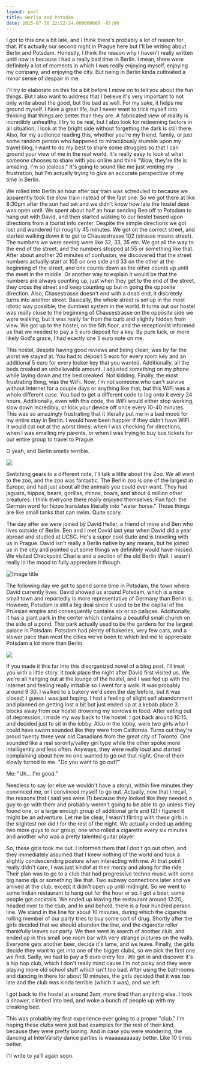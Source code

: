 ```yaml
---
layout: post
title: Berlin and Potsdam
date: 2015-07-30 22:22:24.000000000 -07:00
---
```

I got to this one a bit late, and I think there's probably a lot of reason for that. It's actually our second night in Prague here but I'll be writing about Berlin and Potsdam. Honestly, I think the reason why I haven't really written until now is because I had a really bad time in Berlin. I mean, there were definitely a lot of moments in which I was really enjoying myself, enjoying my company, and enjoying the city. But being in Berlin kinda cultivated a minor sense of despair in me.

I'll try to elaborate on this for a bit before I move on to tell you about the fun things. But I also want to address that I believe it's very important to not only write about the good, but the bad as well. For my sake, it helps me ground myself. I have a great life, but I never want to trick myself into thinking that things are better than they are. A fabricated view of reality is incredibly unhealthy. I try to be real, but I also look for redeeming factors in all situation; I look at the bright side without forgetting the dark is still there. Also, for my audience reading this, whether you're my friend, family, or just some random person who happened to miraculously stumble upon my travel blog, I want to do my best to share some struggles so that I can ground your view of me in the real world. It's really easy to look at what someone chooses to share with you online and think "Wow, they're life is amazing. I'm so jealous." It's going to sound like me just venting my frustration, but I'm actually trying to give an accurate perspective of my time in Berlin.

We rolled into Berlin an hour after our train was scheduled to because we apparently took the slow train instead of the fast one. So we got there at like 8:30pm after the sun had set and we didn't know how late the hostel desk was open until. We spent about half an hour sending Ben off to Potsdam to hang out with David, and then started walking to our hostel based upon directions from a tourist info center. Despite the simple directions we got lost and wandered for roughly 45 minutes. We got on the correct street, and started walking down it to get to Chausestrasse 102 (strasse means street). The numbers we were seeing were like 32, 33, 35 etc. We got all the way to the end of the street, and the numbers stopped at 55 or something like that. After about another 20 minutes of confusion, we discovered that the street numbers actually start at 105 on one side and 33 on the other at the beginning of the street, and one counts down as the other counts up until the meet in the middle. Or another way to explain it would be that the numbers are always counting up, just when they get to the end of the street, they cross the street and keep counting up but in going the opposite direction. Also, Chasestrasse doesn't end with a dead end, it discretely turns into another street. Basically, the whole street is set up in the most idiotic way possible; the dumbest system in the world. It turns out our hostel was really close to the beginning of Chausestrasse on the opposite side we were walking, but it was really far from the curb and slightly hidden from view. We got up to the hostel, on the 5th floor, and the receptionist informed us that we needed to pay a 5 euro deposit for a key. By pure luck, or more likely God's grace, I had exactly one 5 euro note on me.

This hostel, despite having good reviews and being clean, was by far the worst we stayed at. You had to deposit 5 euro for every room key and an additional 5 euro for every locker key that you wanted. Additionally, all the beds creaked an unbelievable amount. I adjusted something on my phone while laying down and the bed creaked. Not kidding. Finally, the most frustrating thing, was the WiFi. Now, I'm not someone who can't survive without Internet for a couple days or anything like that, but this WiFi was a whole different case. You had to get a different code to log onto it every 24 hours. Additionally, even with this code, the WiFi would either stop working, slow down incredibly, or kick your device off once every 10-40 minutes. This was so amazingly frustrating that it literally put me in a bad mood for my entire stay in Berlin. I would have been happier if they didn't have WiFi. It would cut out at the worst times; when I was checking for directions, when I was emailing my parents, or when I was trying to buy bus tickets for our entire group to travel to Prague.

O yeah, and Berlin smells terrible.

![](http://i.imgur.com/CjxJQxc.jpg)

Switching gears to a different note, I'll talk a little about the Zoo. We all went to the zoo, and the zoo was fantastic. The Berlin zoo is one of the largest in Europe, and had just about all the animals you could ever want. They had jaguars, hippos, bears, gorillas, rhinos, boars, and about 4 million other creatures. I think everyone there really enjoyed themselves. Fun fact: the German word for hippo translates literally into "water horse." Those things are like small tanks that can swim. Quite scary.

The day after we were joined by David Heller, a friend of mine and Ben who lives outside of Berlin. Ben and I met David last year when David did a year abroad and studied at UCSC. He's a super cool dude and is traveling with us in Prague. David isn't really a Berlin native by any means, but he joined us in the city and pointed out some things we definitely would have missed. We visited Checkpoint Charlie and a section of the old Berlin Wall. I wasn't really in the mood to fully appreciate it though. 

![Image title](http://i.imgur.com/SPpjOeP.jpg)

The following day we got to spend some time in Potsdam, the town where David currently lives. David showed us around Potsdam, which is a nice small town and reportedly is more representative of Germany than Berlin is. However, Potsdam is still a big deal since it used to be the capital of the Prussian empire and consequently contains six or so palaces. Additionally, it has a giant park in the center which contains a beautiful small church on the side of a pond. This park actually used to be the gardens for the largest palace in Potsdam. Potsdam had plenty of bakeries, very few cars, and a slower pace than most the cities we've been to which led me to appreciate Potsdam a lot more than Berlin.

![](http://i.imgur.com/sjHJp0U.jpg)

If you made it this far into this disorganized novel of a blog post, I'll treat you with a little story. It took place the night after David first visited us. We we're all hanging out at the lounge of the hostel, and I was fed up with the internet and feeling really irritable so I went for a walk. It was probably around 9:30. I walked to a bakery we'd seen the day before, but it was closed; I guess I was just hoping. I had a feeling of slight self abandonment and planned on getting lost a bit but just ended up at a kebab place 3 blocks away from our hostel drowning my sorrows in food. After eating out of depression, I made my way back to the hostel. I got back around 10:15, and decided just to sit in the lobby. Also in the lobby, were two girls who I could have sworn sounded like they were from California. Turns out they're proud twenty three year old Canadians from the great city of Toronto. One sounded like a real sorority/valley girl type while the other spoke more intelligently and less often. Anyways, they were really loud and started complaining about how no one wanted to go out that night. One of them slowly turned to me. "Do you want to go out?"

Me: "Uh... I'm good."

Needless to say (or else we wouldn't have a story), within five minutes they convinced me, or I convinced myself to go out. Actually, now that I recall, the reasons that I said yes were (1) because they looked like they needed a guy to go with them and probably weren't going to be able to go unless they found one, or a large enough group of additional girls and (2) I figured it might be an adventure. Let me be clear, I wasn't flirting with these girls in the slightest nor did I for the rest of the night. We actually ended up adding two more guys to our group, one who rolled a cigarette every six minutes and another who was a pretty talented guitar player.

So, these girls took me out. I informed them that I don't go out often, and they immediately assumed that I knew nothing of the world and took a slightly condescending posture when interacting with me. At that point I really didn't care, I was just kindof at their mercy and along for the ride. Their plan was to go to a club that had progressive techno music with some big name djs or something like that. Two subway connections later and we arrived at the club, except it didn't open up until midnight. So we went to some Indian restaurant to hang out for the hour or so. I got a beer, some people got cocktails. We ended up leaving the restaurant around 12:20, headed over to the club, and lo and behold, there is a four hundred person line. We stand in the line for about 10 minutes, during which the cigarette rolling member of our party tries to buy some sort of drug. Shortly after the girls decided that we should abandon the line, and the cigarette roller thankfully leaves our party. We then went in search of another club, and ended up in this small one room bar with very strange pictures on the walls. Everyone gets another beer, decide it's lame, and we leave. Finally, the girls decide they want to get into one of the bigger clubs, so we pick the first one we find. Sadly, we had to pay a 5 euro entry fee. We get in and discover it's a hip hop club, which I don't really mind cause I'm not picky and they were playing more old school stuff which isn't too bad. After using the bathrooms and dancing in there for about 10 minutes, the girls decided that it was too late and the club was kinda terrible (which it was), and we left.

I got back to the hostel at around 3am, more tired than anything else. I took a shower, climbed into bed, and woke a bunch of people up with my creaking bed.

This was probably my first experience ever going to a proper "club." I'm hoping these clubs were just bad examples for the rest of their kind, because they were pretty boring. And in case you were wondering, the dancing at InterVarsity dance parties is waaaaaaaaaay better. Like 10 times better.


I'll write to ya'll again soon.
